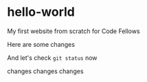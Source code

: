 # hello-world

My first website from scratch for Code Fellows

Here are some changes

<!-- <p style="color: red;">Red Text</p> -->

And let's check `git status` now


changes changes changes
